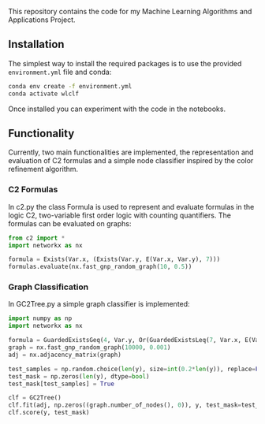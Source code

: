 This repository contains the code for my Machine Learning Algorithms and Applications Project.

## Installation

The simplest way to install the required packages is to use the provided `environment.yml` file and conda:

```bash
conda env create -f environment.yml
conda activate wlclf
```

Once installed you can experiment with the code in the notebooks.

## Functionality

Currently, two main functionalities are implemented, the representation and evaluation of C2 formulas and a simple node classifier inspired by the color refinement algorithm.

### C2 Formulas

In c2.py the class Formula is used to represent and evaluate formulas in the logic C2, two-variable first order logic with counting quantifiers. The formulas can be evaluated on graphs:

```python
from c2 import *
import networkx as nx

formula = Exists(Var.x, (Exists(Var.y, E(Var.x, Var.y), 7)))
formulas.evaluate(nx.fast_gnp_random_graph(10, 0.5))
```
### Graph Classification

In GC2Tree.py a simple graph classifier is implemented:
```python
import numpy as np
import networkx as nx

formula = GuardedExistsGeq(4, Var.y, Or(GuardedExistsLeq(7, Var.x, E(Var.x, Var.y)), GuardedExistsGeq(13, Var.x, E(Var.x, Var.y))))
graph = nx.fast_gnp_random_graph(10000, 0.001)
adj = nx.adjacency_matrix(graph)

test_samples = np.random.choice(len(y), size=int(0.2*len(y)), replace=False)
test_mask = np.zeros(len(y), dtype=bool)
test_mask[test_samples] = True

clf = GC2Tree()
clf.fit(adj, np.zeros((graph.number_of_nodes(), 0)), y, test_mask=test_mask)
clf.score(y, test_mask)
```

